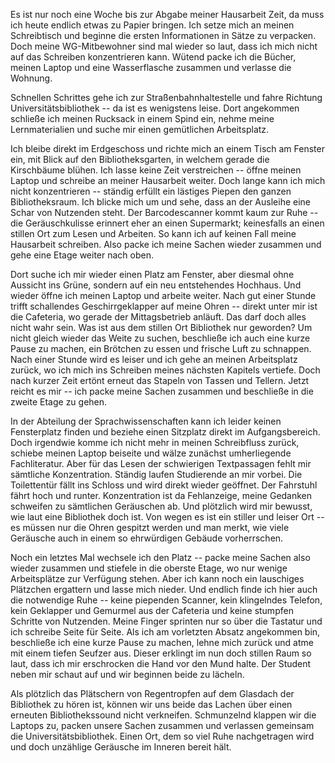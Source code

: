 Es ist nur noch eine Woche bis zur Abgabe meiner Hausarbeit Zeit, da
muss ich heute endlich etwas zu Papier bringen. Ich setze mich an meinen
Schreibtisch und beginne die ersten Informationen in Sätze zu verpacken.
Doch meine WG-Mitbewohner sind mal wieder so laut, dass ich mich nicht
auf das Schreiben konzentrieren kann. Wütend packe ich die Bücher,
meinen Laptop und eine Wasserflasche zusammen und verlasse die Wohnung.

Schnellen Schrittes gehe ich zur Straßenbahnhaltestelle und fahre
Richtung Universitätsbibliothek -- da ist es wenigstens leise. Dort
angekommen schließe ich meinen Rucksack in einem Spind ein, nehme meine
Lernmaterialien und suche mir einen gemütlichen Arbeitsplatz.

Ich bleibe direkt im Erdgeschoss und richte mich an einem Tisch am
Fenster ein, mit Blick auf den Bibliotheksgarten, in welchem gerade die
Kirschbäume blühen. Ich lasse keine Zeit verstreichen -- öffne meinen
Laptop und schreibe an meiner Hausarbeit weiter. Doch lange kann ich
mich nicht konzentrieren -- ständig erfüllt ein lästiges Piepen den
ganzen Bibliotheksraum. Ich blicke mich um und sehe, dass an der
Ausleihe eine Schar von Nutzenden steht. Der Barcodescanner kommt kaum
zur Ruhe -- die Geräuschkulisse erinnert eher an einen Supermarkt;
keinesfalls an einen stillen Ort zum Lesen und Arbeiten. So kann ich auf
keinen Fall meine Hausarbeit schreiben. Also packe ich meine Sachen
wieder zusammen und gehe eine Etage weiter nach oben.

Dort suche ich mir wieder einen Platz am Fenster, aber diesmal ohne
Aussicht ins Grüne, sondern auf ein neu entstehendes Hochhaus. Und
wieder öffne ich meinen Laptop und arbeite weiter. Nach gut einer Stunde
trifft schallendes Geschirrgeklapper auf meine Ohren -- direkt unter mir
ist die Cafeteria, wo gerade der Mittagsbetrieb anläuft. Das darf doch
alles nicht wahr sein. Was ist aus dem stillen Ort Bibliothek nur
geworden? Um nicht gleich wieder das Weite zu suchen, beschließe ich
auch eine kurze Pause zu machen, ein Brötchen zu essen und frische Luft
zu schnappen. Nach einer Stunde wird es leiser und ich gehe an meinen
Arbeitsplatz zurück, wo ich mich ins Schreiben meines nächsten Kapitels
vertiefe. Doch nach kurzer Zeit ertönt erneut das Stapeln von Tassen und
Tellern. Jetzt reicht es mir -- ich packe meine Sachen zusammen und
beschließe in die zweite Etage zu gehen.

In der Abteilung der Sprachwissenschaften kann ich leider keinen
Fensterplatz finden und beziehe einen Sitzplatz direkt im
Aufgangsbereich. Doch irgendwie komme ich nicht mehr in meinen
Schreibfluss zurück, schiebe meinen Laptop beiseite und wälze zunächst
umherliegende Fachliteratur. Aber für das Lesen der schwierigen
Textpassagen fehlt mir sämtliche Konzentration. Ständig laufen
Studierende an mir vorbei. Die Toilettentür fällt ins Schloss und wird
direkt wieder geöffnet. Der Fahrstuhl fährt hoch und runter.
Konzentration ist da Fehlanzeige, meine Gedanken schweifen zu sämtlichen
Geräuschen ab. Und plötzlich wird mir bewusst, wie laut eine Bibliothek
doch ist. Von wegen es ist ein stiller und leiser Ort -- es müssen nur
die Ohren gespitzt werden und man merkt, wie viele Geräusche auch in
einem so ehrwürdigen Gebäude vorherrschen.

Noch ein letztes Mal wechsele ich den Platz -- packe meine Sachen also
wieder zusammen und stiefele in die oberste Etage, wo nur wenige
Arbeitsplätze zur Verfügung stehen. Aber ich kann noch ein lauschiges
Plätzchen ergattern und lasse mich nieder. Und endlich finde ich hier
auch die notwendige Ruhe -- keine piependen Scanner, kein klingelndes
Telefon, kein Geklapper und Gemurmel aus der Cafeteria und keine
stumpfen Schritte von Nutzenden. Meine Finger sprinten nur so über die
Tastatur und ich schreibe Seite für Seite. Als ich am vorletzten Absatz
angekommen bin, beschließe ich eine kurze Pause zu machen, lehne mich
zurück und atme mit einem tiefen Seufzer aus. Dieser erklingt im nun
doch stillen Raum so laut, dass ich mir erschrocken die Hand vor den
Mund halte. Der Student neben mir schaut auf und wir beginnen beide zu
lächeln.

Als plötzlich das Plätschern von Regentropfen auf dem Glasdach der
Bibliothek zu hören ist, können wir uns beide das Lachen über einen
erneuten Bibliothekssound nicht verkneifen. Schmunzelnd klappen wir die
Laptops zu, packen unsere Sachen zusammen und verlassen gemeinsam die
Universitätsbibliothek. Einen Ort, dem so viel Ruhe nachgetragen wird
und doch unzählige Geräusche im Inneren bereit hält.
